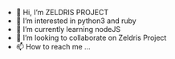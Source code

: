 - 👋 Hi, I’m ZELDRIS PROJECT
- 👀 I’m interested in python3 and ruby
- 🌱 I’m currently learning nodeJS
- 💞️ I’m looking to collaborate on Zeldris Project 
- 📫 How to reach me ...

<!---
davethecrazyiest/davethecrazyiest is a ✨ special ✨ repository because its `README.md` (this file) appears on your GitHub profile.
You can click the Preview link to take a look at your changes.
--->
